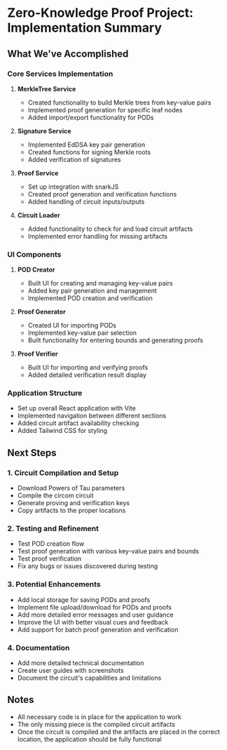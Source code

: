# Zero-Knowledge Proof Project: Implementation Summary

## What We've Accomplished

### Core Services Implementation
1. **MerkleTree Service**
   - Created functionality to build Merkle trees from key-value pairs
   - Implemented proof generation for specific leaf nodes
   - Added import/export functionality for PODs

2. **Signature Service**
   - Implemented EdDSA key pair generation
   - Created functions for signing Merkle roots
   - Added verification of signatures

3. **Proof Service**
   - Set up integration with snarkJS
   - Created proof generation and verification functions
   - Added handling of circuit inputs/outputs

4. **Circuit Loader**
   - Added functionality to check for and load circuit artifacts
   - Implemented error handling for missing artifacts

### UI Components
1. **POD Creator**
   - Built UI for creating and managing key-value pairs
   - Added key pair generation and management
   - Implemented POD creation and verification

2. **Proof Generator**
   - Created UI for importing PODs
   - Implemented key-value pair selection
   - Built functionality for entering bounds and generating proofs

3. **Proof Verifier**
   - Built UI for importing and verifying proofs
   - Added detailed verification result display

### Application Structure
- Set up overall React application with Vite
- Implemented navigation between different sections
- Added circuit artifact availability checking
- Added Tailwind CSS for styling

## Next Steps

### 1. Circuit Compilation and Setup
- Download Powers of Tau parameters
- Compile the circom circuit
- Generate proving and verification keys
- Copy artifacts to the proper locations

### 2. Testing and Refinement
- Test POD creation flow
- Test proof generation with various key-value pairs and bounds
- Test proof verification
- Fix any bugs or issues discovered during testing

### 3. Potential Enhancements
- Add local storage for saving PODs and proofs
- Implement file upload/download for PODs and proofs
- Add more detailed error messages and user guidance
- Improve the UI with better visual cues and feedback
- Add support for batch proof generation and verification

### 4. Documentation
- Add more detailed technical documentation
- Create user guides with screenshots
- Document the circuit's capabilities and limitations

## Notes
- All necessary code is in place for the application to work
- The only missing piece is the compiled circuit artifacts
- Once the circuit is compiled and the artifacts are placed in the correct location, the application should be fully functional 